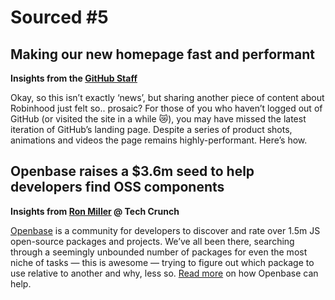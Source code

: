 # Sourced #5

## Making our new homepage fast and performant

**Insights from the [GitHub Staff](https://github.blog/2021-01-29-making-githubs-new-homepage-fast-and-performant/)**

Okay, so this isn’t exactly ‘news’, but sharing another piece of content about Robinhood just felt so.. prosaic? For those of you who haven’t logged out of GitHub (or visited the site in a while 😿), you may have missed the latest iteration of GitHub’s landing page. Despite a series of product shots, animations and videos the page remains highly-performant. Here’s how.

## Openbase raises a \$3.6m seed to help developers find OSS components

**Insights from [Ron Miller](https://techcrunch.com/2021/01/13/openbase-scores-3-6m-seed-to-help-developers-find-right-open-source-component/) @ Tech Crunch**

[Openbase](https://openbase.com/) is a community for developers to discover and rate over 1.5m JS open-source packages and projects. We’ve all been there, searching through a seemingly unbounded number of packages for even the most niche of tasks — this is awesome — trying to figure out which package to use relative to another and why, less so. [Read more](https://techcrunch.com/2021/01/13/openbase-scores-3-6m-seed-to-help-developers-find-right-open-source-component/) on how Openbase can help.
